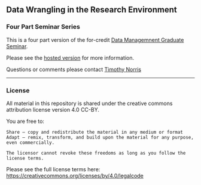 ## Data Wrangling in the Research Environment
### Four Part Seminar Series 

This is a four part version of the for-credit [Data Managemnent Graduate Seminar](https://github.com/UMiamiLibraries/courses-and-workshops/tree/master/Data-Management-Seminar/).

Please see the [hosted version](https://umiamilibraries.github.io/courses-and-workshops/Data-Management-Seminar-Series/syllabus.html) for more information.

Questions or comments please contact [Timothy Norris](mailto:tnorris@miami.edu)

---

### License

All material in this repository is shared under the creative commons attribution license version 4.0 CC-BY. 

You are free to:

    Share — copy and redistribute the material in any medium or format
    Adapt — remix, transform, and build upon the material for any purpose, even commercially.

    The licensor cannot revoke these freedoms as long as you follow the license terms.

Please see the full license terms here: https://creativecommons.org/licenses/by/4.0/legalcode
